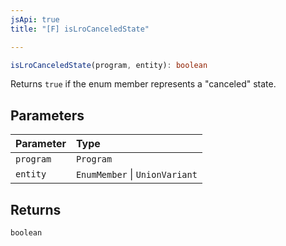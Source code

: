 ```yaml
---
jsApi: true
title: "[F] isLroCanceledState"

---
```

```ts
isLroCanceledState(program, entity): boolean
```

Returns `true` if the enum member represents a "canceled" state.

## Parameters

| Parameter | Type |
| :------ | :------ |
| `program` | `Program` |
| `entity` | `EnumMember` \| `UnionVariant` |

## Returns

`boolean`
